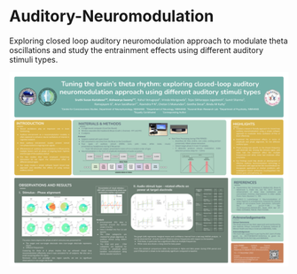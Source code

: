 # Auditory-Neuromodulation
Exploring closed loop auditory neuromodulation approach to modulate theta oscillations and study the entrainment effects  using different auditory stimuli types.

![Cover](https://github.com/Sruthi-sk/Auditory-Neuromodulation/blob/main/India%20-%20EMBO%20poster.png)
